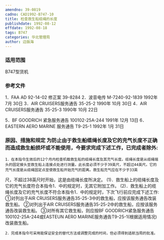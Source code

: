```yaml
---
amendno: 39-0819
cadno: CAD1992-B747-10
title: 检查救生船缆绳的长度
publishdate: 1992-08-12
effdate: 1992-08-18
tags: B747
categories: 华北管理局
author: 边振海
---
```


### 适用范围 
B747型货机

### 参考文件
1．FAA AD 92-14-02 修正案 39-8284 
2．波音电传 M-7240-92-1839 1992年 7月 30日
 3．AIR CRUISERS服务通告 35-25-2 1990年 10月 30日
 4．AIR CRUISERS服务通告 35-25-3 1990年 10月 22日

 5．BF GOODRICH 紧急服务通告 100102-25A-244 1991年 12月 13日
 6．EASTERN AERO MARINE 服务通告 T9-25-1 1992年 1月 31日


### 原因、措施和规定     为防止由于救生船缆绳长度及它的充气长度不正确而造成救生船损坏或不能使用，今要求完成下述工作，已完成者除外: 
    1．在本指令生效后的12个月内检查机载救生船的缆绳长度及其充气长度。缆绳长度是从缆绳端头的固定接头至救生船上连接点处进行测量。此长度必须不少于39英尺，不超过44英尺。它的充气长度是从缆绳固定点至使救生船开始充气的距离。救生船充气应在不少于33英
  
尺，不超过38英尺时开始，这是由缆绳长度所决定。 
      (1)．救生船上的缆绳长度及它的充气长度符合本指令1．中的规定时，无其它附加工作。 
      (2)．救生船上的缆绳长度及它的充气长度不符合本指令1．中的规定时，下次飞行前应完成下述工作: 
        ①对列出于AIR CRUISERS服务通告35-25-3中的救生船，应按该服务通告改装救生船。 
        ②对列出于AIR CRUISERS服务通告35-25-2中的救生船，应按该服务通告改装救生船。 
③对所有其它救生船，则应按BF GOODRICH紧急服务通告100102-25A-244或EASTEUN AERO MARINE服务通告T9-25-1(根据适用情况)改装救生船。 

    2．完成本指令可采用能保证安全的替代方法或调整完成的时间，但必须得到适航当局的批准。
